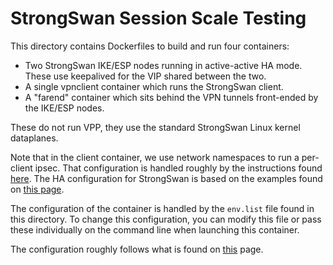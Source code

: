 StrongSwan Session Scale Testing
================================

This directory contains Dockerfiles to build and run four containers:
* Two StrongSwan IKE/ESP nodes running in active-active HA mode. These
  use keepalived for the VIP shared between the two.
* A single vpnclient container which runs the StrongSwan client.
* A "farend" container which sits behind the VPN tunnels front-ended by
  the IKE/ESP nodes.

These do not run VPP, they use the standard StrongSwan Linux kernel
dataplanes.

Note that in the client container, we use network namespaces to run a
per-client ipsec. That configuration is handled roughly by the instructions
found [here](https://wiki.strongswan.org/projects/strongswan/wiki/Netns#Running-strongSwan-Inside-a-Network-Namespace).
The HA configuration for StrongSwan is based on the examples found on
[this page](https://wiki.strongswan.org/projects/strongswan/wiki/HighAvailability).

The configuration of the container is handled by the `env.list` file found
in this directory. To change this configuration, you can modify this file or
pass these individually on the command line when launching this container.

The configuration roughly follows what is found on
[this](https://software.intel.com/en-us/articles/get-started-with-ipsec-acceleration-in-the-fdio-vpp-project)
page.
